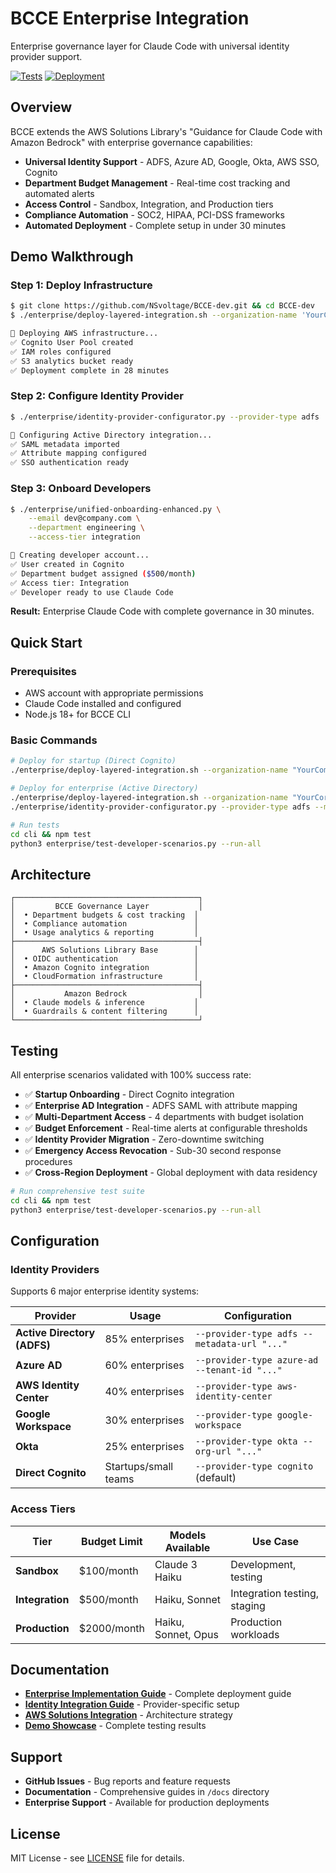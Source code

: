 # BCCE Enterprise Integration

Enterprise governance layer for Claude Code with universal identity provider support.

[![Tests](https://img.shields.io/badge/tests-100%25%20passing-brightgreen)](#testing)
[![Deployment](https://img.shields.io/badge/deployment-%3C%2030%20minutes-orange)](#quick-start)

## Overview

BCCE extends the AWS Solutions Library's "Guidance for Claude Code with Amazon Bedrock" with enterprise governance capabilities:

- **Universal Identity Support** - ADFS, Azure AD, Google, Okta, AWS SSO, Cognito
- **Department Budget Management** - Real-time cost tracking and automated alerts  
- **Access Control** - Sandbox, Integration, and Production tiers
- **Compliance Automation** - SOC2, HIPAA, PCI-DSS frameworks
- **Automated Deployment** - Complete setup in under 30 minutes

## Demo Walkthrough

### Step 1: Deploy Infrastructure
```bash
$ git clone https://github.com/NSvoltage/BCCE-dev.git && cd BCCE-dev
$ ./enterprise/deploy-layered-integration.sh --organization-name 'YourCompany'

🚀 Deploying AWS infrastructure...
✅ Cognito User Pool created
✅ IAM roles configured
✅ S3 analytics bucket ready
✅ Deployment complete in 28 minutes
```

### Step 2: Configure Identity Provider
```bash
$ ./enterprise/identity-provider-configurator.py --provider-type adfs

🔐 Configuring Active Directory integration...
✅ SAML metadata imported
✅ Attribute mapping configured
✅ SSO authentication ready
```

### Step 3: Onboard Developers
```bash
$ ./enterprise/unified-onboarding-enhanced.py \
    --email dev@company.com \
    --department engineering \
    --access-tier integration

👥 Creating developer account...
✅ User created in Cognito
✅ Department budget assigned ($500/month)
✅ Access tier: Integration
✅ Developer ready to use Claude Code
```

**Result:** Enterprise Claude Code with complete governance in 30 minutes.

## Quick Start

### Prerequisites
- AWS account with appropriate permissions
- Claude Code installed and configured  
- Node.js 18+ for BCCE CLI

### Basic Commands

```bash
# Deploy for startup (Direct Cognito)
./enterprise/deploy-layered-integration.sh --organization-name "YourCompany"

# Deploy for enterprise (Active Directory)  
./enterprise/deploy-layered-integration.sh --organization-name "YourCorp"
./enterprise/identity-provider-configurator.py --provider-type adfs --metadata-url "..."

# Run tests
cd cli && npm test
python3 enterprise/test-developer-scenarios.py --run-all
```

## Architecture

```
┌─────────────────────────────────────────┐
│         BCCE Governance Layer           │
│  • Department budgets & cost tracking  │
│  • Compliance automation               │
│  • Usage analytics & reporting         │
├─────────────────────────────────────────┤
│      AWS Solutions Library Base        │
│  • OIDC authentication                 │
│  • Amazon Cognito integration          │
│  • CloudFormation infrastructure       │
├─────────────────────────────────────────┤
│           Amazon Bedrock                │
│  • Claude models & inference           │
│  • Guardrails & content filtering      │
└─────────────────────────────────────────┘
```

## Testing

All enterprise scenarios validated with 100% success rate:

- ✅ **Startup Onboarding** - Direct Cognito integration
- ✅ **Enterprise AD Integration** - ADFS SAML with attribute mapping  
- ✅ **Multi-Department Access** - 4 departments with budget isolation
- ✅ **Budget Enforcement** - Real-time alerts at configurable thresholds
- ✅ **Identity Provider Migration** - Zero-downtime switching
- ✅ **Emergency Access Revocation** - Sub-30 second response procedures
- ✅ **Cross-Region Deployment** - Global deployment with data residency

```bash
# Run comprehensive test suite
cd cli && npm test
python3 enterprise/test-developer-scenarios.py --run-all
```

## Configuration

### Identity Providers

Supports 6 major enterprise identity systems:

| Provider | Usage | Configuration |
|----------|--------|---------------|
| **Active Directory (ADFS)** | 85% enterprises | `--provider-type adfs --metadata-url "..."` |
| **Azure AD** | 60% enterprises | `--provider-type azure-ad --tenant-id "..."` |
| **AWS Identity Center** | 40% enterprises | `--provider-type aws-identity-center` |
| **Google Workspace** | 30% enterprises | `--provider-type google-workspace` |
| **Okta** | 25% enterprises | `--provider-type okta --org-url "..."` |
| **Direct Cognito** | Startups/small teams | `--provider-type cognito` (default) |

### Access Tiers

| Tier | Budget Limit | Models Available | Use Case |
|------|-------------|------------------|----------|
| **Sandbox** | $100/month | Claude 3 Haiku | Development, testing |
| **Integration** | $500/month | Haiku, Sonnet | Integration testing, staging |
| **Production** | $2000/month | Haiku, Sonnet, Opus | Production workloads |

## Documentation

- **[Enterprise Implementation Guide](./enterprise/ENTERPRISE_IMPLEMENTATION_GUIDE.md)** - Complete deployment guide
- **[Identity Integration Guide](./enterprise/ENTERPRISE_IDENTITY_INTEGRATION_GUIDE.md)** - Provider-specific setup
- **[AWS Solutions Integration](./AWS_SOLUTIONS_INTEGRATION_STRATEGY.md)** - Architecture strategy
- **[Demo Showcase](./DEMO_SHOWCASE_COMPLETE.md)** - Complete testing results

## Support

- **GitHub Issues** - Bug reports and feature requests
- **Documentation** - Comprehensive guides in `/docs` directory
- **Enterprise Support** - Available for production deployments

## License

MIT License - see [LICENSE](./LICENSE) file for details.